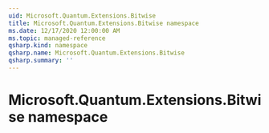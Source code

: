 ```yaml
---
uid: Microsoft.Quantum.Extensions.Bitwise
title: Microsoft.Quantum.Extensions.Bitwise namespace
ms.date: 12/17/2020 12:00:00 AM
ms.topic: managed-reference
qsharp.kind: namespace
qsharp.name: Microsoft.Quantum.Extensions.Bitwise
qsharp.summary: ''
---
```


# Microsoft.Quantum.Extensions.Bitwise namespace



